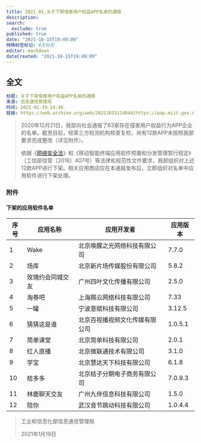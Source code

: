 ```yaml
---
title: 2021_01_关于下架侵害用户权益APP名单的通报
description:
search:
  exclude: true
published: true
date: "2021-10-15T19:49:09"
特殊标签标记: #无标签
editor: markdown
dateCreated: "2021-10-15T19:49:09"
---
```


## 全文

```YAML
标题: 关于下架侵害用户权益APP名单的通报
来源: 信息通信管理局
时间: 2021-01-19 14:46
链接: https://web.archive.org/web/20211015114844/https://wap.miit.gov.cn/gyhxxhb/jgsj/xxtxglj/APPqhyhqyzxzzxd/tzgg/art/2021/art_8eefa32c3ba943429b2e151657e1fae1.html
```

> 2020年12月21日，我部向社会通报了63家存在侵害用户权益行为APP企业的名单。截至目前，经第三方检测机构核查复检，尚有12款APP未按照我部要求完成整改（详见附件）。
>
> 依据《[网络安全法](/rule/普通法律/中华人民共和国网络安全法.md)》和《移动智能终端应用软件预置和分发管理暂行规定》（工信部信管〔2016〕407号）等法律和规范性文件要求，我部组织对上述12款APP进行下架。相关应用商店应在本通报发布后，立即组织对名单中应用软件进行下架处理。

### 附件

#### 下架的应用软件名单

| 序号 | 应用名称         | 应用开发者                     | 应用版本 |
| ---- | ---------------- | ------------------------------ | -------- |
| 1    | Wake             | 北京唤醒之光网络科技有限公司   | 7.7.0    |
| 2    | 场库             | 北京新片场传媒股份有限公司     | 5.8.2    |
| 3    | 玫瑰约会同城交友 | 广州四叶文化传播有限公司       | 2.5.0    |
| 4    | 淘券吧           | 上海赐云网络科技有限公司       | 7.33     |
| 5    | 一罐             | 宁波意赋科技有限公司           | 3.12.5   |
| 6    | 猜猜这是谁       | 北京百视播视频文化传媒有限公司 | 1.0.5.1  |
| 7    | 简单课堂         | 北京简单科技有限公司           | 2.0.1    |
| 8    | 红人直播         | 北京微联通技术有限公司         | 3.1.0    |
| 9    | 学宝             | 北京慧达天下科技有限公司       | 6.1.8    |
| 10   | 桔多多           | 北京桔子分期电子商务有限公司   | 7.0.9.3  |
| 11   | 林鹿聊天交友     | 广州九伴信息科技有限公司       | 1.5.0    |
| 12   | 陪你             | 武汉音节跳动科技有限公司       | 1.0.4.4  |

> 工业和信息化部信息通信管理局
>
> 2021年1月19日
